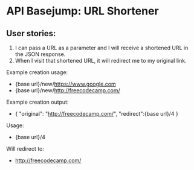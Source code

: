 API Basejump: URL Shortener
=========================
User stories: 
---------------
1) I can pass a URL as a parameter and I will receive a shortened URL in the JSON response.  
2) When I visit that shortened URL, it will redirect me to my original link.

Example creation usage:

  * {base url}/new/https://www.google.com  
  * {base url}/new/http://freecodecamp.com/

Example creation output:

 * { "original": "http://freecodecamp.com/", "redirect":{base url}/4 }

Usage:

* {base url}/4

Will redirect to:

* http://freecodecamp.com/